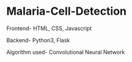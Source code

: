 # Malaria-Cell-Detection
Frontend- HTML, CSS, Javascript

Backend- Python3, Flask

Algorithm used- Convolutional Neural Network
